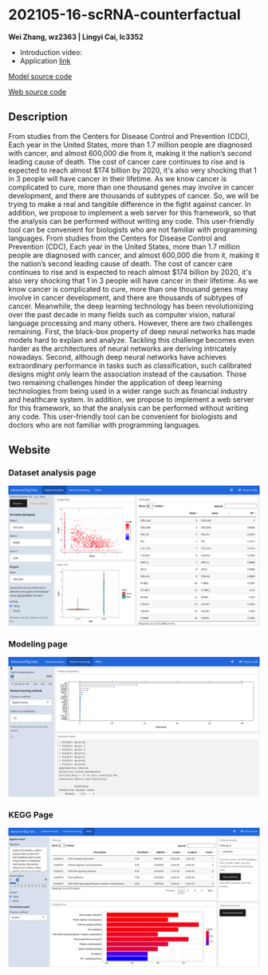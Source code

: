# 202105-16-scRNA-counterfactual

**Wei Zhang, wz2363 | Lingyi Cai, lc3352**

+ Introduction video: 
+ Application [link](https://lingyic.shinyapps.io/simplify/)

[Model source code](https://github.com/Sapphirine/202105-16-scRNA-counterfactual/tree/main/model)

[Web source code](https://github.com/Sapphirine/202105-16-scRNA-counterfactual/tree/main/model)

## Description

From studies from the Centers for Disease Control and Prevention (CDC), Each year in the United States, more than 1.7 million people are diagnosed with cancer, and almost 600,000 die from it, making it the nation’s second leading cause of death. The cost of cancer care continues to rise and is expected to reach almost $174 billion by 2020, it's also very shocking that 1 in 3 people will have cancer in their lifetime. As we know cancer is complicated to cure, more than one thousand genes may involve in cancer development, and there are thousands of subtypes of cancer.  So,  we will be trying to make a real and tangible difference in the fight against cancer. In addition, we propose to implement a web server for this framework, so that the analysis can be performed without writing any code. This user-friendly tool can be convenient for biologists who are not familiar with programming languages.
From studies from the Centers for Disease Control and Prevention (CDC), Each year in the United States, more than 1.7 million people are diagnosed with cancer, and almost 600,000 die from it, making it the nation’s second leading cause of death. The cost of cancer care continues to rise and is expected to reach almost $174 billion by 2020, it's also very shocking that 1 in 3 people will have cancer in their lifetime. As we know cancer is complicated to cure, more than one thousand genes may involve in cancer development, and there are thousands of subtypes of cancer. Meanwhile, the deep learning technology has been revolutionizing over the past decade in many fields such as computer vision, natural language processing and many others. However, there are two challenges remaining. First, the black-box property of deep neural networks has made models hard to explain and analyze. Tackling this challenge becomes even harder as the architectures of neural networks are deriving intricately nowadays. Second, although deep neural networks have achieves extraordinary performance in tasks such as classification, such calibrated designs might only learn the association instead of the causation. Those two remaining challenges hinder the application of deep learning technologies from being used in a wider range such as financial industry and healthcare system. In addition, we propose to implement a web server for this framework, so that the analysis can be performed without writing any code. This user-friendly tool can be convenient for biologists and doctors who are not familiar with programming languages. 

## Website

### Dataset analysis page
![Screenshot](web/screenshots/page1.png)

### Modeling page
![Screenshot](web/screenshots/page2.png)

### KEGG Page
![Screenshot](web/screenshots/page3.png)
